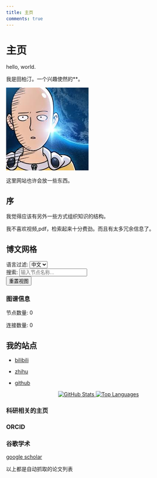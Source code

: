 ```yaml
---
title: 主页
comments: true
---
```


<link rel="stylesheet" href="css/graph.css">

# 主页

hello, world.

我是田柏汀。一个兴趣使然的**。

![alt text](assets/image.png)

这里网站也许会放一些东西。


## 序

我觉得应该有另外一些方式组织知识的结构。

我不喜欢视频,pdf，检索起来十分费劲。而且有太多冗余信息了。

## 博文网格

<div class="graph-container">
    <div class="graph-controls">
        <div class="control-group">
            <label for="language-filter">语言过滤:</label>
            <select id="language-filter">
                <option value="all">全部</option>
                <option value="zh" selected>中文</option>
                <option value="en">英文</option>
            </select>
        </div>
        <div class="control-group">
            <label for="search-input">搜索:</label>
            <input type="text" id="search-input" placeholder="输入节点名称...">
        </div>
        <div class="control-group">
            <button id="reset-zoom">重置视图</button>
        </div>
    </div>
    <div id="knowledge-graph"></div>
    <div class="graph-info">
        <div class="info-panel">
            <h3>图谱信息</h3>
            <p>节点数量: <span id="node-count">0</span></p>
            <p>连接数量: <span id="link-count">0</span></p>
        </div>
    </div>
</div>

<script src="https://d3js.org/d3.v7.min.js"></script>
<script src="js/graph.js"></script>
<script src="js/orcid-card.js"></script>
<script src="js/scholar-card.js"></script>
<script>
document.addEventListener('DOMContentLoaded', function() {
    // 确保在页面加载完成后初始化图谱
    if (typeof KnowledgeGraph !== 'undefined') {
        fetch('js/graph-data.json')
            .then(response => response.json())
            .then(data => {
                const graph = new KnowledgeGraph('knowledge-graph', data);
                // 默认显示中文内容
                graph.filterByLanguage('zh');
            })
            .catch(error => {
                console.error('Error loading graph data:', error);
            });
    }
});
</script>




## 我的站点

- [bilibili](https://space.bilibili.com/255797047)
- [zhihu](https://www.zhihu.com/people/tian-bu-ding-45-77)

- [github](https://github.com/tianbaiting)


<div align="center">
  <a href="https://github.com/tianbaiting">
    <img src="https://github-readme-stats.vercel.app/api?username=tianbaiting&show_icons=true&theme=radical&include_all_commits=true&count_private=true&line_height=25" alt="GitHub Stats" height="180px"/>
  </a>
  <a href="https://github.com/tianbaiting">
    <img src="https://github-readme-stats.vercel.app/api/top-langs/?username=tianbaiting&layout=compact&theme=radical&langs_count=8" alt="Top Languages" height="180px"/>
  </a>
</div>



### 科研相关的主页

### ORCID
<!-- ORCID card placeholder -->
<div id="orcid-card" data-orcid="0000-0002-9018-6480" style="margin:0.6rem 0;"></div>

### 谷歌学术

[google scholar](https://scholar.google.com/citations?hl=zh-CN&user=Wb4CcQ8AAAAJ)

<!-- Google Scholar card placeholder -->
<div id="scholar-card" data-user="Wb4CcQ8AAAAJ" style="margin:0.6rem 0;"></div>


以上都是自动抓取的论文列表








